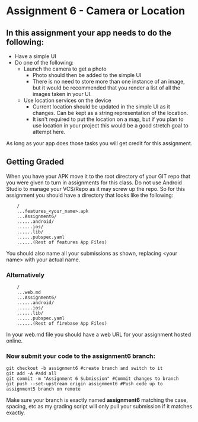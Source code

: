 # Assignment 6 - Camera or Location

## In this assignment your app needs to do the following:

* Have a simple UI
* Do one of the following:
  * Launch the camera to get a photo
    * Photo should then be added to the simple UI
    * There is no need to store more than one instance of an image, but it would be recommended that you render a list of all the images taken in your UI.
  * Use location services on the device
    * Current location should be updated in the simple UI as it changes. Can be kept as a string representation of the location.
    * It isn't required to put the location on a map, but if you plan to use location in your project this would be a good stretch goal to attempt here.

As long as your app does those tasks you will get credit for this assignment.

## Getting Graded

When you have your APK move it to the root directory of your GIT repo that you were given to turn in assignments for this class. Do not use Android Studio to manage your VCS/Repo as it may screw up the repo. So for this assignment you should have a directory that looks like the following:

```
    /
    ...features_<your_name>.apk
    ...Assignment6/
    ......android/
    ......ios/
    ......lib/
    ......pubspec.yaml
    ......(Rest of features App Files)
```

You should also name all your submissions as shown, replacing \<your name\> with your actual name.

### Alternatively

```
    /
    ...web.md
    ...Assignment6/
    ......android/
    ......ios/
    ......lib/
    ......pubspec.yaml
    ......(Rest of firebase App Files)
```
In your web.md file you should have a web URL for your assignment hosted online. 

### Now submit your code to the **assignment6** branch:

```
git checkout -b assignment6 #create branch and switch to it
git add -A #add all
git commit -m "Assignment 6 Submission" #Commit changes to branch
git push --set-upstream origin assignment6 #Push code up to assignment5 branch on remote
```

Make sure your branch is exactly named **assignment6** matching the case, spacing, etc as my grading script will only pull your submission if it matches exactly.

